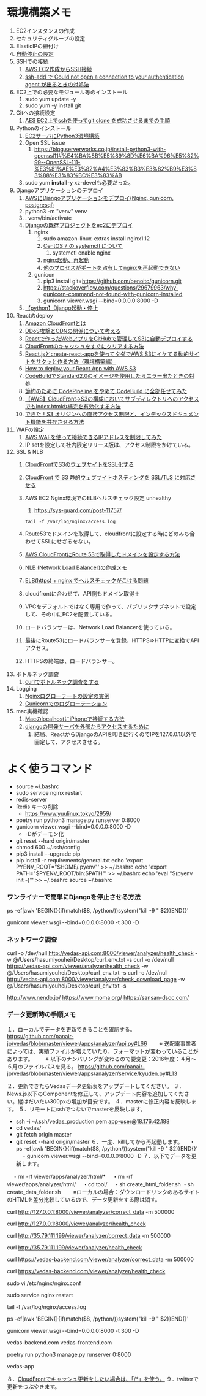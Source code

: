 # 環境構築メモ

1. EC2インスタンスの作成
2. セキュリティグループの設定
3. ElasticIPの紐付け
4. [自動停止の設定](https://qiita.com/kosuge/items/dfaf7e6586da17818039)
5. SSHでの接続
   1. [AWS EC2作成からSSH接続](https://qiita.com/gurensouen/items/7382c2d14763436466d2)
   2. [ssh-add で Could not open a connection to your authentication agent が出るときの対処法](https://qiita.com/ytheta/items/cbbd0b833c19784dfa1e)
6. EC2上での必要なモジュール等のインストール
   1. sudo yum update -y
   2. sudo yum -y install git
7. Gitへの接続設定
   1. [AES EC2上でsshを使ってgit clone を成功させるまでの手順](https://qiita.com/konuma1022/items/986eb58d4b94bef0c0a5)
8. Pythonのインストール
   1. [EC2サーバにPython3環境構築](https://qiita.com/tisk_jdb/items/01bd6ef9209acc3a275f)
   2. Open SSL issue
      1. https://blog.serverworks.co.jp/install-python3-with-openssl11#%E4%BA%8B%E5%89%8D%E6%BA%96%E5%82%99--OpenSSL-111-%E3%81%AE%E3%82%A4%E3%83%B3%E3%82%B9%E3%83%88%E3%83%BC%E3%83%AB
   3. sudo yum **install**-y xz-develも必要だった。
9. Djangoアプリケーションのデプロイ
   1. [AWSにDjangoアプリケーションをデプロイ(Nginx, gunicorn, postgresql)](https://qiita.com/pokotsun/items/1272479e36c5146c6609)
   2. python3 -m "venv" venv
   3. . venv/bin/activate
   4. [Djangoの既存プロジェクトをec2にデプロイ](https://qiita.com/kur/items/fb75354ee53671c79614)
      1. nginx
         1. sudo amazon-linux-extras install nginx1.12
         2. [CentOS 7 の systemctl について](https://labs.precs.co.jp/2014/12/16/75/)
            1. systemctl enable nginx
         3. [nginx起動、再起動](https://qiita.com/Kaisyou/items/dadf6fe9ee93fb69e76c)
         4. [他のプロセスがポートを占有してnginxを再起動できない](https://qiita.com/Yu-s/items/64c54def20e5fa64edd1)
      2. gunicon
         1. pip3 install git+https://github.com/benoitc/gunicorn.git
         2. https://stackoverflow.com/questions/29679963/why-gunicorn-command-not-found-with-gunicorn-installed
         3. gunicorn viewer.wsgi --bind=0.0.0.0:8000 -D
   5. [【python】Django起動・停止](https://tokyo-engineer.com/python_django_start_stop/)
10. Reactのdeploy
    1. [Amazon CloudFrontとは](https://hacknote.jp/archives/41668/)
    2. [DDoS攻撃とCDNの関係について考える](https://www.orangeitems.com/entry/2018/10/31/062000)
    3. [Reactで作ったWebアプリをGitHubで管理してS3に自動デプロイする](https://s8a.jp/react-github-aws-s3-auto-deploy)
    4. [CloudFrontのキャッシュをすぐにクリアする方法](https://www.aruse.net/entry/2018/10/08/090631)
    5. [React.jsとcreate-react-appを使ってタダでAWS S3にイケてる動的サイトをサクッと作る方法（環境構築編）](https://goleiro.hatenablog.com/entry/2017/03/20/030018)
    6. [How to deploy your React App with AWS S3](https://medium.com/dailyjs/a-guide-to-deploying-your-react-app-with-aws-s3-including-https-a-custom-domain-a-cdn-and-58245251f081)
    7. [CodeBuildでStandard2.0のイメージを使用したらエラー出たときの対処](https://qiita.com/maruware/items/c3a6f6741220ef3e61f7)
    8. [節約のために CodePipeline をやめて CodeBuild に全部任せてみた](https://michimani.net/post/aws-use-only-codebuild/)
    9. [【AWS】CloudFront→S3の構成においてサブディレクトリへのアクセスでもindex.htmlの補完を有効化する方法](https://gadgeterkun.hatenablog.com/entry/20191120/1574211600)
    10. [できた！S3 オリジンへの直接アクセス制限と、インデックスドキュメント機能を共存させる方法](https://dev.classmethod.jp/cloud/aws/directory-indexes-in-s3-origin-backed-cloudfront/)
11. WAFの設定
    1. [AWS WAFを使って接続できるIPアドレスを制限してみた](https://dev.classmethod.jp/cloud/aws/aws-waf-ip-block/)
    2. IP setを設定して社内限定リリース版は、アクセス制限をかけている。
12. SSL & NLB
    1. [CloudFrontでS3のウェブサイトをSSL化する](https://qiita.com/jasbulilit/items/73d70a01a5d3b520450f)
    2. [CloudFront で S3 静的ウェブサイトホスティングを SSL/TLS に対応させる](https://dev.classmethod.jp/cloud/aws/tls-for-s3-web-hosting-with-cloudfront/)
    3. AWS EC2 Nginx環境でのELBヘルスチェック設定 unhealthy

       1. https://sys-guard.com/post-11757/

       ```
       tail -f /var/log/nginx/access.log
       ```
    4. Route53でドメインを取得して、cloudfrontに設定する時にどのみち合わせてSSLにせざるをない。
    5. [AWS CloudFrontにRoute 53で取得したドメインを設定する方法](https://tomokazu-kozuma.com/how-to-set-the-domain-acquired-by-route53-to-aws-cloudfront/)
    6. [NLB (Network Load Balancer)の作成メモ](https://qiita.com/rubytomato@github/items/e15e0a508b9fbec526e0)
    7. [ELB(https) + nginx でヘルスチェックがこける問題](https://qiita.com/ameyamashiro/items/63793a02d66b6c48ec09)
    8. cloudfrontに合わせて、API側もドメイン取得＋
    9. VPCをデフォルトではなく専用で作って、パブリックサブネットで設定して、その中にEC2を配置している。
    10. ロードバランサーは、Network Load Balancerを使っている。
    11. 最後にRoute53にロードバランサーを登録、HTTPS⇒HTTPに変換でAPIアクセス。
    12. HTTPSの終端は、ロードバランサー。
13. ボトルネック調査
    1. [curlでボトルネック調査をする](http://akuwano.hatenablog.jp/entry/20120503/1335994486)
14. Logging
    1. [Nginxログローテートの設定の実例](https://qiita.com/koudaiii/items/23322bf7037c6a7b1cea)
    2. [Gunicornでのログローテーション](http://ja.voidcc.com/question/p-cibwnwth-dk.html)
15. mac実機確認
    1. [MacのlocalhostにiPhoneで接続する方法](https://qiita.com/sabineko/items/c4725c649c57a0432104)
    2. [djangoの開発サーバを外部からアクセスするために](https://blog.masasuzu.net/entry/20100731/1280588504)
       1. 結局、ReactからDjangoのAPIを叩きに行くのでIPを127.0.0.1以外で固定して、アクセスさせる。

# よく使うコマンド

- source ~/.bashrc
- sudo service nginx restart
- redis-server
- Redis キーの削除
  - https://www.yuulinux.tokyo/2959/
- poetry run python3 manage.py runserver 0:8000
- gunicorn viewer.wsgi --bind=0.0.0.0:8000 -D
  - -Dがデーモン化
- git reset --hard origin/master
- chmod 600 ~/.ssh/config
- pip3 install --upgrade pip
- pip install -r requirements/general.txt
  echo 'export PYENV_ROOT="$HOME/.pyenv"' >> ~/.bashrc
  echo 'export PATH="$PYENV_ROOT/bin:$PATH"' >> ~/.bashrc
  echo 'eval "$(pyenv init -)"' >> ~/.bashrc
  source ~/.bashrc

### ワンライナーで簡単にDjangoを停止させる方法

ps -ef|awk 'BEGIN{}{if(match($8, /python/))system("kill -9 " $2)}END{}'

gunicorn viewer.wsgi --bind=0.0.0.0:8000 -t 300 -D

### ネットワーク調査

curl  -o /dev/null http://vedas-api.com:8000/viewer/analyzer/health_check -w @/Users/hasumiyouhei/Desktop/curl_env.txt -s
curl  -o /dev/null https://vedas-api.com/viewer/analyzer/health_check -w @/Users/hasumiyouhei/Desktop/curl_env.txt -s
curl  -o /dev/null http://vedas-api.com:8000/viewer/analyzer/check_download_page -w @/Users/hasumiyouhei/Desktop/curl_env.txt -s

http://www.nendo.jp/
https://www.moma.org/
https://sansan-dsoc.com/

### データ更新時の手順メモ

１．ローカルでデータを更新できることを確認する。
https://github.com/panair-jp/vedas/blob/master/viewer/apps/analyzer/api.py#L66
　　※ 送配電事業者によっては、実績ファイルが増えていたり、フォーマットが変わっていることがあります。
　　※ 以下のナンバリングが変わるので要変更：2016年度：４月〜６月のファイルパスを見る。
https://github.com/panair-jp/vedas/blob/master/viewer/apps/analyzer/service/kyuden.py#L13

２．更新できたらVedasデータ更新表をアップデートしてください。
３．News.js以下のComponentを修正して、アップデート内容を追加してください。縦はだいたい300pxの増加が目安です。
４．masterに修正内容を反映します。
５．リモートにsshでつないでmasterを反映します。

- ssh -i ~/.ssh/vedas_production.pem app-user@18.176.42.188
- cd vedas/
- git fetch origin master
- git reset --hard origin/master
  ６．一度、killしてから再起動します。
  　・ps -ef|awk 'BEGIN{}{if(match($8, /python/))system("kill -9 " $2)}END{}'
  　・gunicorn viewer.wsgi --bind=0.0.0.0:8000 -D
  ７．以下でデータを更新します。

　・rm -rf viewer/apps/analyzer/html/*
　・rm -rf viewer/apps/analyzer/html/
　・cd tool/
　・sh create_html_folder.sh
   ・sh create_data_folder.sh
　　※ローカルの場合：ダウンロードリンクのあるサイトのHTMLを差分比較しているので、データ更新をする際は消す。

curl http://127.0.0.1:8000/viewer/analyzer/correct_data -m 500000

curl http://127.0.0.1:8000/viewer/analyzer/health_check

curl http://35.79.111.199/viewer/analyzer/correct_data -m 500000

curl http://35.79.111.199/viewer/analyzer/health_check

curl https://vedas-backend.com/viewer/analyzer/correct_data -m 500000

curl https://vedas-backend.com/viewer/analyzer/health_check

sudo vi /etc/nginx/nginx.conf

sudo service nginx restart

tail -f /var/log/nginx/access.log

ps -ef|awk 'BEGIN{}{if(match($8, /python/))system("kill -9 " $2)}END{}'

gunicorn viewer.wsgi --bind=0.0.0.0:8000 -t 300 -D

vedas-backend.com
vedas-frontend.com

poetry run python3 manage.py runserver 0:8000

vedas-app

８．[CloudFrontでキャッシュ更新をしたい場合は、「/*」を使う。](https://www.aruse.net/entry/2018/10/08/090631)
９．twitterで更新をつぶやきます。
